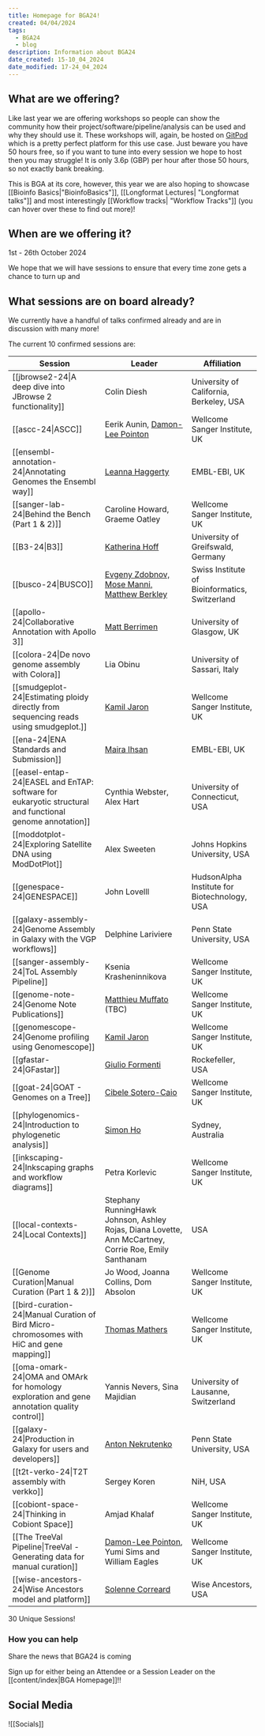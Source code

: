 ```yaml
---
title: Homepage for BGA24!
created: 04/04/2024
tags:
  - BGA24
  - blog
description: Information about BGA24
date_created: 15-10_04_2024
date_modified: 17-24_04_2024
---
```

## What are we offering?

Like last year we are offering workshops so people can show the community how their project/software/pipeline/analysis can be used and why they should use it. These workshops will, again, be hosted on [GitPod](https://gitpod.io/) which is a pretty perfect platform for this use case. Just beware you have 50 hours free, so if you want to tune into every session we hope to host then you may struggle! It is only 3.6p (GBP) per hour after those 50 hours, so not exactly bank breaking. 

This is BGA at its core, however, this year we are also hoping to showcase [[Bioinfo Basics|"BioinfoBasics"]], [[Longformat Lectures| "Longformat talks"]] and most interestingly [[Workflow tracks| "Workflow Tracks"]] (you can hover over these to find out more)!

## When are we offering it?

1st - 26th October 2024

We hope that we will have sessions to ensure that every time zone gets a chance to turn up and 

## What sessions are on board already?
We currently have a handful of talks confirmed already and are in discussion with many more!

The current 10 confirmed sessions are:

| Session                                                                                                  | Leader                                                                                                | Affiliation                                    |
| -------------------------------------------------------------------------------------------------------- | ----------------------------------------------------------------------------------------------------- | ---------------------------------------------- |
| [[jbrowse2-24\|A deep dive into JBrowse 2 functionality]]                                                | Colin Diesh                                                                                           | University of California, Berkeley, USA        |
| [[ascc-24\|ASCC]]                                                                                        | Eerik Aunin, [Damon-Lee Pointon](https://twitter.com/DLBPointon)                                      | Wellcome Sanger Institute, UK                  |
| [[ensembl-annotation-24\|Annotating Genomes the Ensembl way]]                                            | [Leanna Haggerty](https://www.ebi.ac.uk/people/person/leanne-haggerty/)                               | EMBL-EBI, UK                                   |
| [[sanger-lab-24\|Behind the Bench (Part 1 & 2)]]                                                         | Caroline Howard, Graeme Oatley                                                                        | Wellcome Sanger Institute, UK                  |
| [[B3-24\|B3]]                                                                                            | [Katherina Hoff](https://math-inf.uni-greifswald.de/institut/ueber-uns/mitarbeitende/hoff/)           | University of Greifswald, Germany              |
| [[busco-24\|BUSCO]]                                                                                      | [Evgeny Zdobnov, Mose Manni, Matthew Berkley](https://busco.ezlab.org/)                               | Swiss Institute of Bioinformatics, Switzerland |
| [[apollo-24\|Collaborative Annotation with Apollo 3]]                                                    | [Matt Berrimen](https://www.gla.ac.uk/research/az/wcip/research/researchleaders/berrimangroup/)       | University of Glasgow, UK                      |
| [[colora-24\|De novo genome assembly with Colora]]                                                       | Lia Obinu                                                                                             | University of Sassari, Italy                   |
| [[smudgeplot-24\|Estimating ploidy directly from sequencing reads using smudgeplot.]]                    | [Kamil Jaron](https://twitter.com/KamilSJaron)                                                        | Wellcome Sanger Institute, UK                  |
| [[ena-24\|ENA Standards and Submission]]                                                                 | [Maira Ihsan](https://www.ebi.ac.uk/people/person/maira-ihsan/)                                       | EMBL-EBI, UK                                   |
| [[easel-entap-24\|EASEL and EnTAP: software for eukaryotic structural and functional genome annotation]] | Cynthia Webster, Alex Hart                                                                            | University of Connecticut, USA                 |
| [[moddotplot-24\|Exploring Satellite DNA using ModDotPlot]]                                              | Alex Sweeten                                                                                          | Johns Hopkins University, USA                  |
| [[genespace-24\|GENESPACE]]                                                                              | John Lovelll                                                                                          | HudsonAlpha Institute for Biotechnology, USA   |
| [[galaxy-assembly-24\|Genome Assembly in Galaxy with the VGP workflows]]                                 | Delphine Lariviere                                                                                    | Penn State University, USA                     |
| [[sanger-assembly-24\|ToL Assembly Pipeline]]                                                            | Ksenia Krasheninnikova                                                                                | Wellcome Sanger Institute, UK                  |
| [[genome-note-24\|Genome Note Publications]]                                                             | [Matthieu Muffato](https://www.sanger.ac.uk/person/muffato-matthieu/) (TBC)                           | Wellcome Sanger Institute, UK                  |
| [[genomescope-24\|Genome profiling using Genomescope]]                                                   | [Kamil Jaron](https://twitter.com/KamilSJaron)                                                        | Wellcome Sanger Institute, UK                  |
| [[gfastar-24\|GFastar]]                                                                                  | [Giulio Formenti](https://twitter.com/giulio_formenti)                                                | Rockefeller, USA                               |
| [[goat-24\|GOAT - Genomes on a Tree]]                                                                    | [Cibele Sotero-Caio](https://twitter.com/CibeleCaio)                                                  | Wellcome Sanger Institute, UK                  |
| [[phylogenomics-24\|Introduction to phylogenetic analysis]]                                              | [Simon Ho]()                                                                                          | Sydney, Australia                              |
| [[inkscaping-24\|Inkscaping graphs and workflow diagrams]]                                               | Petra Korlevic                                                                                        | Wellcome Sanger Institute, UK                  |
| [[local-contexts-24\|Local Contexts]]                                                                    | Stephany RunningHawk Johnson, Ashley Rojas, Diana Lovette, Ann McCartney, Corrie Roe, Emily Santhanam | USA                                            |
| [[Genome Curation\|Manual Curation (Part 1 & 2)]]                                                        | Jo Wood, Joanna Collins, Dom Absolon                                                                  | Wellcome Sanger Institute, UK                  |
| [[bird-curation-24\|Manual Curation of Bird Micro-chromosomes with HiC and gene mapping]]                | [Thomas Mathers](https://twitter.com/Thomas_Mathers)                                                  | Wellcome Sanger Institute, UK                  |
| [[oma-omark-24\|OMA and OMArk for homology exploration and gene annotation quality control]]             | Yannis Nevers, Sina Majidian                                                                          | University of Lausanne, Switzerland            |
| [[galaxy-24\|Production in Galaxy for users and developers]]                                             | [Anton Nekrutenko](https://twitter.com/nekrut?lang=en)                                                | Penn State University, USA                     |
| [[t2t-verko-24\|T2T assembly with verkko]]                                                               | Sergey Koren                                                                                          | NiH, USA                                       |
| [[cobiont-space-24\|Thinking in Cobiont Space]]                                                          | Amjad Khalaf                                                                                          | Wellcome Sanger Institute, UK                  |
| [[The TreeVal Pipeline\|TreeVal - Generating data for manual curation]]                                  | [Damon-Lee Pointon](https://twitter.com/DLBPointon), Yumi Sims and William Eagles                     | Wellcome Sanger Institute, UK                  |
| [[wise-ancestors-24\|Wise Ancestors model and platform]]                                                 | [Solenne Correard](http://www.linkedin.com/in/solenne-correard-2a4675114)                             | Wise Ancestors, USA                            |

30 Unique Sessions!

### How you can help
Share the news that BGA24 is coming

Sign up for either being an Attendee or a Session Leader on the [[content/index|BGA Homepage]]!!

## Social Media
![[Socials]]